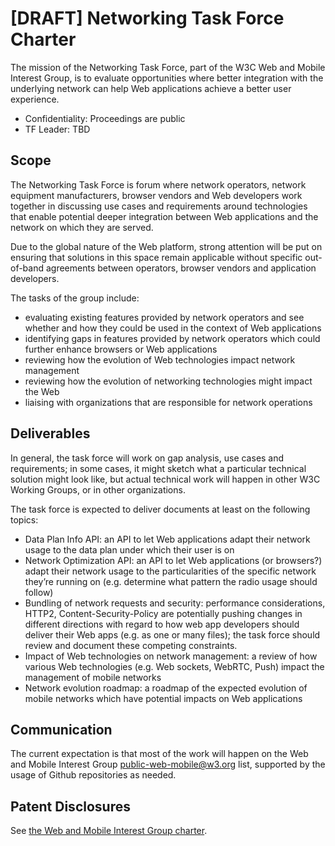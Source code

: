 # [DRAFT] Networking Task Force Charter

The mission of the Networking Task Force, part of the W3C Web and Mobile Interest Group, is to evaluate opportunities where better integration with the underlying network can help Web applications achieve a better user experience.

* Confidentiality: Proceedings are public
* TF Leader: TBD

## Scope

The Networking Task Force is forum where network operators, network equipment manufacturers, browser vendors and Web developers work together in discussing use cases and requirements around technologies that enable potential deeper integration between Web applications and the network on which they are served.

Due to the global nature of the Web platform, strong attention will be put on ensuring that solutions in this space remain applicable without specific out-of-band agreements between operators, browser vendors and application developers.

The tasks of the group include:

* evaluating existing features provided by network operators and see whether and how they could be used in the context of Web applications
* identifying gaps in features provided by network operators which could further enhance browsers or Web applications
* reviewing how the evolution of Web technologies impact network management
* reviewing how the evolution of networking technologies might impact the Web
* liaising with organizations that are responsible for network operations

## Deliverables
In general, the task force will work on gap analysis, use cases and requirements; in some cases, it might sketch what a particular technical solution might look like, but actual technical work will happen in other W3C Working Groups, or in other organizations.

The task force is expected to deliver documents at least on the following topics:

* Data Plan Info API: an API to let Web applications adapt their network usage to the data plan under which their user is on
* Network Optimization API: an API to let Web applications (or browsers?) adapt their network usage to the particularities of the specific network they’re running on (e.g. determine what pattern the radio usage should follow)
* Bundling of network requests and security: performance considerations, HTTP2, Content-Security-Policy are potentially pushing changes in different directions with regard to how web app developers should deliver their Web apps (e.g. as one or many files); the task force should review and document these competing constraints.
* Impact of Web technologies on network management: a review of how various Web technologies (e.g. Web sockets, WebRTC, Push) impact the management of mobile networks
* Network evolution roadmap: a roadmap of the expected evolution of mobile networks which have potential impacts on Web applications

## Communication
The current expectation is that most of the work will happen on the Web and Mobile Interest Group public-web-mobile@w3.org list, supported by the usage of Github repositories as needed.

## Patent Disclosures
See [the Web and Mobile Interest Group charter](http://www.w3.org/2013/07/webmobile-ig-charter.html#patentpolicy).